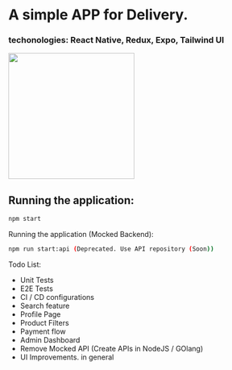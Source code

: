 # A simple APP for Delivery.
### techonologies: React Native, Redux, Expo, Tailwind UI 

<img src="record.gif" width="250" />

## Running the application:

```sh
npm start
```

Running the application (Mocked Backend):
```sh
npm run start:api (Deprecated. Use API repository (Soon))
```

Todo List:

- Unit Tests
- E2E Tests
- CI / CD configurations
- Search feature
- Profile Page
- Product Filters
- Payment flow
- Admin Dashboard
- Remove Mocked API (Create APIs in NodeJS / GOlang)
- UI Improvements. in general
